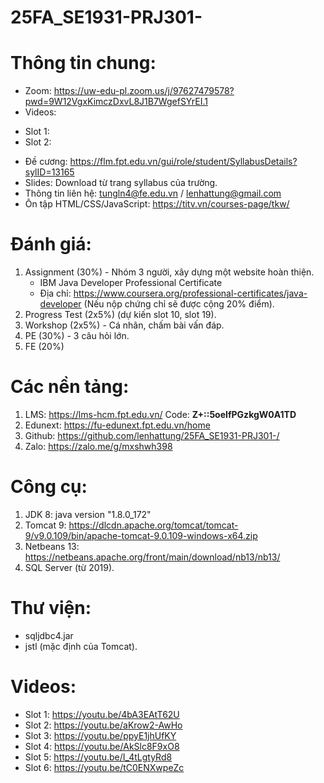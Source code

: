 # 25FA_SE1931-PRJ301-

# Thông tin chung:
- Zoom: https://uw-edu-pl.zoom.us/j/97627479578?pwd=9W12VgxKimczDxvL8J1B7WgefSYrEI.1
- Videos:
+ Slot 1:
+ Slot 2:
- Đề cương: https://flm.fpt.edu.vn/gui/role/student/SyllabusDetails?sylID=13165
- Slides: Download từ trang syllabus của trường.
- Thông tin liên hệ: tungln4@fe.edu.vn / lenhattung@gmail.com
- Ôn tập HTML/CSS/JavaScript: https://titv.vn/courses-page/tkw/

# Đánh giá:
1. Assignment (30%) - Nhóm 3 người, xây dựng một website hoàn thiện.
   * IBM Java Developer Professional Certificate
   * Địa chỉ: https://www.coursera.org/professional-certificates/java-developer (Nếu nộp chứng chỉ sẽ được cộng 20% điểm).
3. Progress Test (2x5%) (dự kiến slot 10, slot 19).
4. Workshop (2x5%) - Cá nhân, chấm bài vấn đáp.
5. PE (30%) - 3 câu hỏi lớn.
6. FE (20%)

# Các nền tảng:
1. LMS: https://lms-hcm.fpt.edu.vn/
     Code: **Z+::5oeIfPGzkgW0A1TD**
2. Edunext: https://fu-edunext.fpt.edu.vn/home
3. Github: https://github.com/lenhattung/25FA_SE1931-PRJ301-/
4. Zalo: https://zalo.me/g/mxshwh398

# Công cụ:
1. JDK 8: java version "1.8.0_172"
2. Tomcat 9: https://dlcdn.apache.org/tomcat/tomcat-9/v9.0.109/bin/apache-tomcat-9.0.109-windows-x64.zip
3. Netbeans 13: https://netbeans.apache.org/front/main/download/nb13/nb13/
4. SQL Server (từ 2019).

# Thư viện:
- sqljdbc4.jar
- jstl (mặc định của Tomcat).
  
# Videos:

* Slot 1: https://youtu.be/4bA3EAtT62U
* Slot 2: https://youtu.be/aKrow2-AwHo
* Slot 3: https://youtu.be/ppyE1jhUfKY
* Slot 4: https://youtu.be/AkSlc8F9xO8
* Slot 5: https://youtu.be/I_4tLgtyRd8
* Slot 6: https://youtu.be/tC0ENXwpeZc